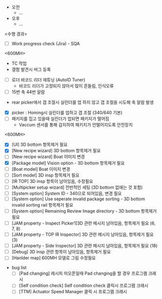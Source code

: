 - 오전
	- ...
- 오후
	- ...

<수행 경과>
- [ ] Work progress check (Jira) - SQA

<600MH>
- TC 작업
- 결함 발견시 버그 등록

- [ ] 로더 바코드 리더 재튜닝 (AutoID Tuner)
	- 바코드 리더가 고정되지 않아서 많이 흔들림, 인식오류
- [ ] 15번 축 44번 알람
- rear picker에서 갭 조절시 실린더를 업 하지 않고 갭 조절을 시도해 축 알람 발생
- [x] picker : Homing시 실린더를 업하고 갭 조절 (340/640 기본)
- [ ] 패키지를 집고 있을때 실린더가 업되면 패키지가 떨어짐
	- Vaccum 센서를 통해 감지하여 패키지가 안떨어지도록 안전장치

<600MH>
- [x] [UI] 3D bottom 항목제거 필요
- [x] [New recipe wizard] 3D bottom 항목제거 필요
- [ ] [New recipe wizard] Boat 이미지 변경
- [x] [Package model] Vision option - 3D bottom 항목제거 필요
- [ ] [Boat model] Boat 이미지 변경
- [ ] [Sort model] 3D insp 항목제거 필요
- [ ] [IR TOP] 3D insp 항목이 남아있음, 수정필요
- [ ] [Multipicker setup wizard] 전반적인 세팅 (3D bottom 없애는 것 포함)
- [ ] [System option] System ID - 340으로 되어있음, 변경 필요
- [ ] [System option] Use seperate invalid package sorting - 3D bottom invalid sorting rail 항목제거 필요
- [ ] [System option] Remaining Review Image directory - 3D bottom 항목제거 필요
- [ ] [JAM property - Inspect Picker1]3D 관련 메시지 남아있음, 항목제거 필요 (6, 7, 8)
- [ ] [JAM property - TOP IR Inspector] 3D 관련 메시지 남아있음, 항목제거 필요 (3)
- [ ] [JAM property - Side Inspector] 3D 관련 메시지 남아있음, 항목제거 필요 (18)
- [ ] [Debug] 3D insp 관련 항목이 남아있음, 항목제거 필요
- [ ] [Hanlder map] 600MH 모델로 그림 수정필요

- bug list
	- [ ] [Pad changing] 레시피 미오픈일때 Pad changing을 할 경우 프로그램 크래시
	- [ ] [Self condition check] Self condition check 클릭시 프로그램 크래시
	- [ ] [TTM] Actuator Speed Manager 클릭 시 프로그램 크래시